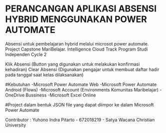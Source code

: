 # PERANCANGAN APLIKASI ABSENSI HYBRID MENGGUNAKAN POWER AUTOMATE

Absensi untuk pembelajaran hybrid melalui microsot power automate. Project Capstone MariBelajar. Intelligence Cloud Track
Program Studi Independen Cycle 2


Klik Absensi (Button yang digunakan untuk melakukan konfirmasi kehadiran)
Clear Absensi (Digunakan pengajar untuk membuat daftar hadir pada tanggal saat kelas dilaksanakan)

#Kebutuhan
-Microsoft Power Automate Web
-Microsoft Power Automate Android (Flows)
-Microsoft Account (Environments Komunitas Maribelajar)
-OneDrive Bussiness
-Microsoft Excel Online

#Project dalam bentuk JSON file yang dapat diimpor ke dalam Microsoft Power Automate

Contributor : Yuhono Indra Pitarto - 672018219 -  Satya Wacana Christian University
